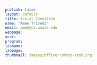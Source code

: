 ```yaml
---
publish: false
layout: default
title: Social Committee
name: "Amee Trivedi"
email: amee@cs.umass.edu 
webpage: 
year: 
program:
labname: 
labpage: 
thumbnail: images/officer-photo-stub.png
---
```

